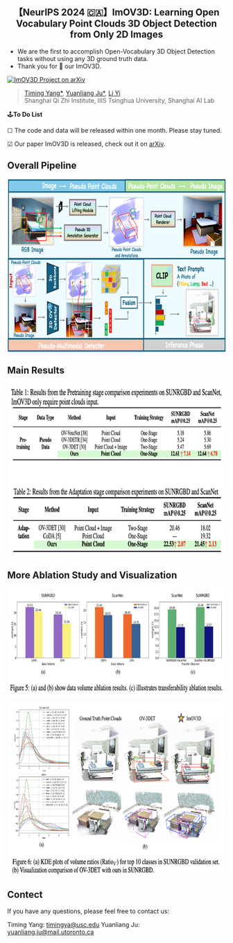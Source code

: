 <h2 align="center">
   <b>【NeurIPS 2024 🇨🇦】ImOV3D: Learning Open Vocabulary Point Clouds 3D Object Detection from Only 2D Images</b>
</h2>

- We are the first to accomplish Open-Vocabulary 3D Object Detection tasks without using any 3D ground truth data. 
- Thank you for 🌟 our ImOV3D.


[![ImOV3D Project on arXiv](https://img.shields.io/badge/ImOV3D_Project-arXiv-red?style=flat-square&logo=arxiv)](https://arxiv.org/pdf/2410.24001v1)
<!-- [![ImOV3D Project Page](https://img.shields.io/badge/Project-ImOV3D_Page-blue?style=flat-square&logo=github)](https://yangtiming.github.io/ImOV3D_Page/) -->

> [Timing Yang*](https://yangtiming.github.io/), [Yuanliang Ju*](https://x.com/averyjuuu0213), [Li Yi](https://ericyi.github.io/) <br>
> Shanghai Qi Zhi Institute, IIIS Tsinghua University, Shanghai AI Lab<br>


🕹️**To Do List**  

&#9744; The code and data will be released within one month. Please stay tuned.

&#9745; Our paper ImOV3D is released, check out it on [arXiv](https://arxiv.org/pdf/2410.24001v1).


## Overall Pipeline
 <p align="center"> <img src='img/pipe7.png' align="center" height="400px"> </p>

## Main Results
 <p align="center"> <img src='img/mainresults.png' align="center" height="400px"> </p>

## More Ablation Study and Visualization

<p align="center"> <img src='img/abl_1.png' align="center" height="250px"> </p>
<p align="center"> <img src='img/abl_2_vis.png' align="center" height="400px"> </p>

## Contect
If you have any questions, please feel free to contact us:

Timing Yang: timingya@usc.edu
Yuanliang Ju: yuanliang.ju@mail.utoronto.ca
